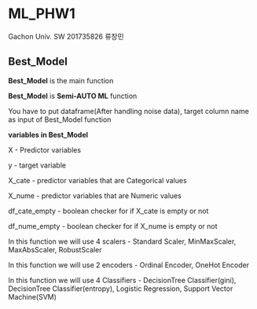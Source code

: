 # ML_PHW1  
Gachon Univ. SW 201735826 류창민
## Best_Model
__Best_Model__ is the main function

__Best_Model__ is __Semi-AUTO ML__ function


You have to put dataframe(After handling noise data), target column name as input of Best_Model function

__variables in Best_Model__

X - Predictor variables

y - target variable

X_cate - predictor variables that are Categorical values

X_nume - predictor variables that are Numeric values

df_cate_empty - boolean checker for if X_cate is empty or not

df_nume_empty - boolean checker for if X_nume is empty or not

In this function we will use 4 scalers - Standard Scaler, MinMaxScaler, MaxAbsScaler, RobustScaler

In this function we will use 2 encoders - Ordinal Encoder, OneHot Encoder

In this function we will use 4 Classifiers - DecisionTree Classifier(gini),  
DecisionTree Classifier(entropy), Logistic Regression, Support Vector Machine(SVM)
